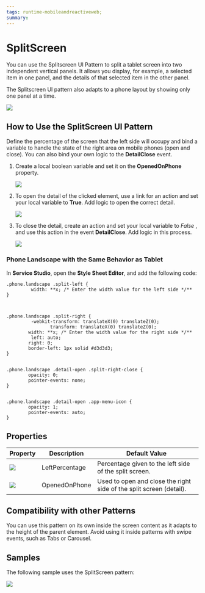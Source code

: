 ```yaml
---
tags: runtime-mobileandreactiveweb;  
summary: 
---
```


# SplitScreen 

You can use the Splitscreen UI Pattern to split a tablet screen into two independent vertical panels. It allows you display, for example, a selected item in one panel, and the details of that selected item in the other panel.
 
The Splitscreen UI pattern also adapts to a phone layout by showing only one panel at a time. 

![](images/Service_Studio_Split_Screen.png)

## How to Use the SplitScreen UI Pattern

Define the percentage of the screen that the left side will occupy and bind a variable to handle the state of the right area on mobile phones (open and close). You can also bind your own logic to the **DetailClose** event.

1. Create a local boolean variable and set it on the **OpenedOnPhone** property.

    ![](images/adaptive_split_screen.png)

1. To open the detail of the clicked element, use a link for an action and set your local variable to **True**. Add logic to open the correct detail.

    ![](images/split_screen_list_open.png)

1. To close the detail, create an action and set your local variable to _False_ , and use this action in the event **DetailClose**. Add logic in this process.

    ![](images/close_detail.png)

### Phone Landscape with the Same Behavior as Tablet

In **Service Studio**, open the **Style Sheet Editor**, and add the following code:

    
    
    .phone.landscape .split-left {
             width: **x; /* Enter the width value for the left side */**
    }
    
    
    
    .phone.landscape .split-right {
             -webkit-transform: translateX(0) translateZ(0);
                    transform: translateX(0) translateZ(0);
            width: **x; /* Enter the width value for the right side */**
             left: auto;
            right: 0;
            border-left: 1px solid #d3d3d3;
    }
    
    
    .phone.landscape .detail-open .split-right-close {
            opacity: 0;
            pointer-events: none;
    }
    
    
    .phone.landscape .detail-open .app-menu-icon {
            opacity: 1;
            pointer-events: auto;
    }
    

## Properties

**Property** |  **Description** |  **Default Value** | 
|---|---|---| 
![](images/input.png) |  LeftPercentage |  Percentage given to the left side of the split screen.  |
![](images/input.png) |  OpenedOnPhone |  Used to open and close the right side of the split screen (detail). | 
  

## Compatibility with other Patterns

You can use this pattern on its own inside the screen content as it adapts to the height of the parent element. Avoid using it inside patterns with swipe events, such as Tabs or Carousel.

## Samples

The following sample uses the SplitScreen pattern:

![](images/SplitScreen-Sample-1.PNG)
